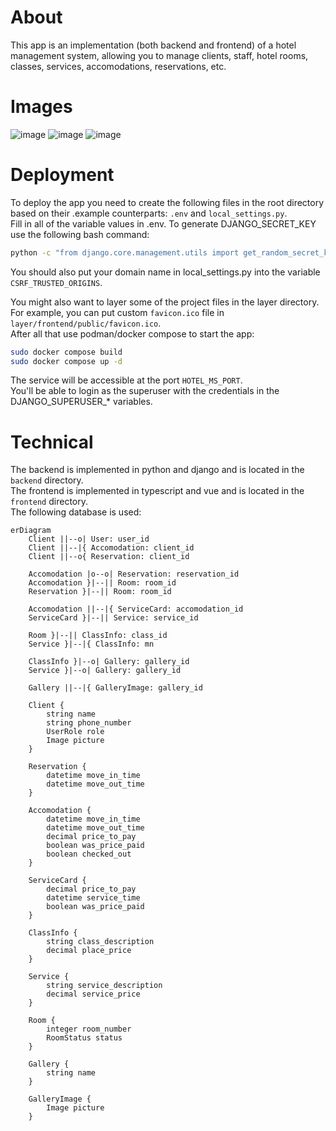 # About

This app is an implementation (both backend and frontend) of a hotel management system, allowing you to manage clients, staff, hotel rooms, classes, services, accomodations, reservations, etc.

# Images

![image](https://github.com/user-attachments/assets/af0cbd07-5b0a-4a92-9909-06a6f48e4db4)
![image](https://github.com/user-attachments/assets/d254ebea-f09a-4ddb-a2e9-4e3019b36b8e)
![image](https://github.com/user-attachments/assets/d2b06726-822f-4cbe-9d58-83c8cec3308b)



# Deployment

To deploy the app you need to create the following files in the root directory based on their .example counterparts: `.env` and `local_settings.py`.  
Fill in all of the variable values in .env. To generate DJANGO_SECRET_KEY use the following bash command:  
```bash
python -c "from django.core.management.utils import get_random_secret_key; print(get_random_secret_key())"
```
You should also put your domain name in local_settings.py into the variable `CSRF_TRUSTED_ORIGINS`.  

You might also want to layer some of the project files in the layer directory. For example, you can put custom `favicon.ico` file in `layer/frontend/public/favicon.ico`.  
After all that use podman/docker compose to start the app:  
```bash
sudo docker compose build
sudo docker compose up -d
```

The service will be accessible at the port `HOTEL_MS_PORT`.  
You'll be able to login as the superuser with the credentials in the DJANGO_SUPERUSER_* variables.

# Technical

The backend is implemented in python and django and is located in the `backend` directory.  
The frontend is implemented in typescript and vue and is located in the `frontend` directory.  
The following database is used:  
```mermaid
erDiagram
    Client ||--o| User: user_id
    Client ||--|{ Accomodation: client_id
    Client ||--o{ Reservation: client_id

    Accomodation |o--o| Reservation: reservation_id
    Accomodation }|--|| Room: room_id
    Reservation }|--|| Room: room_id

    Accomodation ||--|{ ServiceCard: accomodation_id
    ServiceCard }|--|| Service: service_id

    Room }|--|| ClassInfo: class_id
    Service }|--|{ ClassInfo: mn

    ClassInfo }|--o| Gallery: gallery_id
    Service }|--o| Gallery: gallery_id

    Gallery ||--|{ GalleryImage: gallery_id

    Client {
        string name
        string phone_number
        UserRole role
        Image picture
    }

    Reservation {
        datetime move_in_time
        datetime move_out_time
    }

    Accomodation {
        datetime move_in_time
        datetime move_out_time
        decimal price_to_pay
        boolean was_price_paid
        boolean checked_out
    }

    ServiceCard {
        decimal price_to_pay
        datetime service_time
        boolean was_price_paid
    }

    ClassInfo {
        string class_description
        decimal place_price
    }

    Service {
        string service_description
        decimal service_price
    }

    Room {
        integer room_number
        RoomStatus status
    }

    Gallery {
        string name
    }

    GalleryImage {
        Image picture
    }
```
